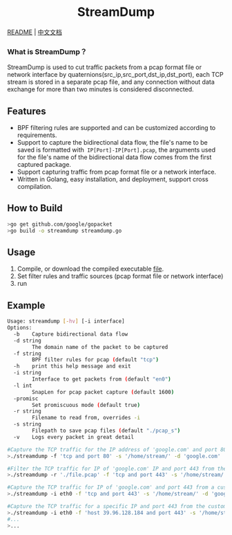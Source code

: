 <h1 align="center">StreamDump</h1>

[README](README.md) | [中文文档](README_zh.md)

### What is StreamDump？
StreamDump is used to cut traffic packets from a pcap format file or network interface by quaternions(src_ip,src_port,dst_ip,dst_port), each TCP stream is stored in a separate pcap file, and any connection without data exchange for more than two minutes is considered disconnected.

## Features

- BPF filtering rules are supported and can be customized according to requirements.
- Support to capture the bidirectional data flow, the file's name to be saved is formatted with` IP[Port]-IP[Port].pcap`, the arguments used for the file's name of the bidirectional data flow comes from the first captured package.
- Support capturing traffic from pcap format file or a network interface.
- Written in Golang, easy installation, and deployment, support cross compilation.


## How to Build
```bash
>go get github.com/google/gopacket
>go build -o streamdump streamdump.go
```

## Usage
1. Compile, or download the compiled executable [file](https://github.com/scu-igroup/StramDump/releases).
2. Set filter rules and traffic sources (pcap format file or network interface)
3. run

## Example
```bash
Usage: streamdump [-hv] [-i interface]
Options:
  -b    Capture bidirectional data flow
  -d string
        The domain name of the packet to be captured
  -f string
        BPF filter rules for pcap (default "tcp")
  -h    print this help message and exit
  -i string
        Interface to get packets from (default "en0")
  -l int
        SnapLen for pcap packet capture (default 1600)
  -promisc
        Set promiscuous mode (default true)
  -r string
        Filename to read from, overrides -i
  -s string
        Filepath to save pcap files (default "./pcap_s")
  -v    Logs every packet in great detail
```

```bash
#Capture the TCP traffic for the IP address of 'google.com' and port 80 from the default network interface (en0): 
>./streamdump -f 'tcp and port 80' -s '/home/stream/' -d 'google.com'

#Filter the TCP traffic for IP of 'google.com' IP and port 443 from the pcap file：
>./streamdump -r './file.pcap' -f 'tcp and port 443' -s '/home/stream/' -d 'google.com'

#Capture the TCP traffic for IP of 'google.com' and port 443 from a custom network interface such as eth0：
>./streamdump -i eth0 -f 'tcp and port 443' -s '/home/stream/' -d 'google.com'

#Capture the TCP traffic for a specific IP and port 443 from the custom network interface and store the bidirectional data to a pcap file：
>./streamdump -i eth0 -f 'host 39.96.128.184 and port 443' -s '/home/stream/ -b'
#...
>...
```
